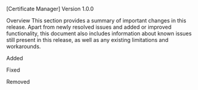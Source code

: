[Certificate Manager] Version 1.0.0

Overview
This section provides a summary of important changes in this release. Apart from newly resolved issues and added or improved
functionality, this document also includes information about known issues still present in this release, as well as any existing
limitations and workarounds.

Added

Fixed

Removed


